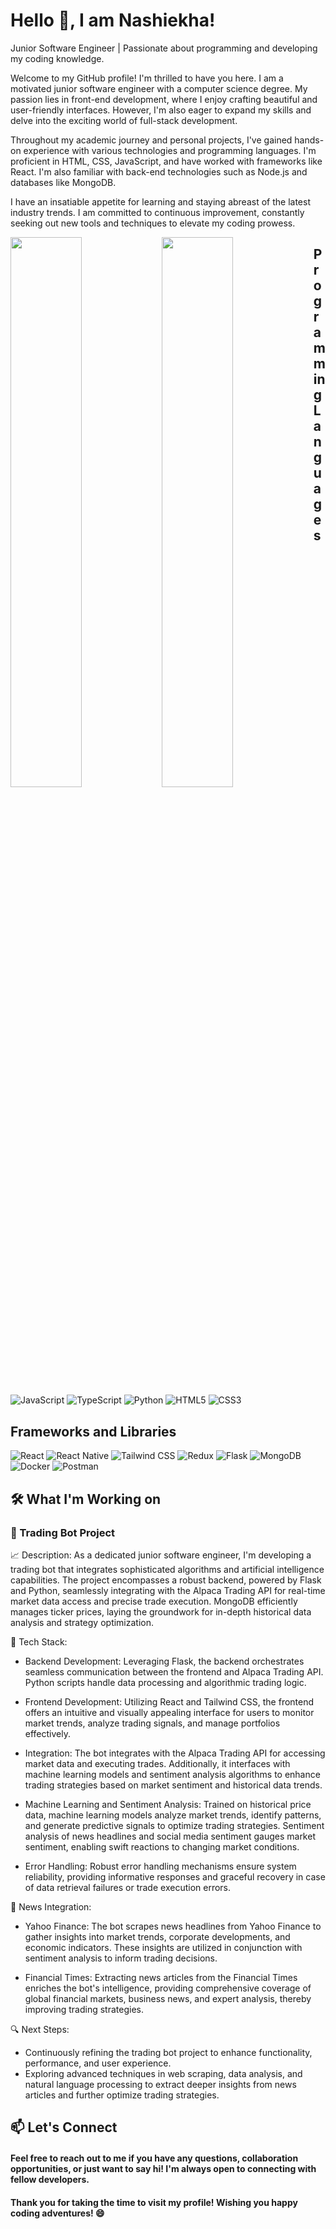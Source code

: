 # Hello 👋, I am Nashiekha!
Junior Software Engineer | Passionate about programming and developing my coding knowledge.

Welcome to my GitHub profile! I'm thrilled to have you here. I am a motivated junior software engineer with a computer science degree. My passion lies in front-end development, where I enjoy crafting beautiful and user-friendly interfaces. However, I'm also eager to expand my skills and delve into the exciting world of full-stack development.

Throughout my academic journey and personal projects, I've gained hands-on experience with various technologies and programming languages. I'm proficient in HTML, CSS, JavaScript, and have worked with frameworks like React. I'm also familiar with back-end technologies such as Node.js and databases like MongoDB.

I have an insatiable appetite for learning and staying abreast of the latest industry trends. I am committed to continuous improvement, constantly seeking out new tools and techniques to elevate my coding prowess.

<img align="left" width="47.5%" src="https://github-readme-stats.vercel.app/api?username=NashiekhaWillock&theme=vision-friendly-dark&show_icons=true"/>
<img align="left" width="47.5%" src="https://github-readme-stats.vercel.app/api/top-langs/?username=NashiekhaWillock&layout=compact"/>

## Programming Languages

![JavaScript](https://img.shields.io/badge/javascript-%23323330.svg?style=for-the-badge&logo=javascript&logoColor=%23F7DF1E)
![TypeScript](https://img.shields.io/badge/typescript-%23007ACC.svg?style=for-the-badge&logo=typescript&logoColor=white)
![Python](https://img.shields.io/badge/python-3670A0?style=for-the-badge&logo=python&logoColor=ffdd54)
![HTML5](https://img.shields.io/badge/HTML5-%23E34F26.svg?style=for-the-badge&logo=html5&logoColor=white)
![CSS3](https://img.shields.io/badge/CSS3-%231572B6.svg?style=for-the-badge&logo=css3&logoColor=white)

## Frameworks and Libraries

![React](https://img.shields.io/badge/react-%2320232a.svg?style=for-the-badge&logo=react&logoColor=%2361DAFB)
![React Native](https://img.shields.io/badge/react_native-%2320232a.svg?style=for-the-badge&logo=react&logoColor=%2361DAFB)
![Tailwind CSS](https://img.shields.io/badge/tailwindcss-%2338B2AC.svg?style=for-the-badge&logo=tailwind-css&logoColor=white)
![Redux](https://img.shields.io/badge/redux-%23593d88.svg?style=for-the-badge&logo=redux&logoColor=white)
![Flask](https://img.shields.io/badge/Flask-%23000.svg?style=for-the-badge&logo=flask&logoColor=white)
![MongoDB](https://img.shields.io/badge/MongoDB-%234ea94b.svg?style=for-the-badge&logo=mongodb&logoColor=white)
![Docker](https://img.shields.io/badge/Docker-%230db7ed.svg?style=for-the-badge&logo=docker&logoColor=white)
![Postman](https://img.shields.io/badge/Postman-FF6C37?style=for-the-badge&logo=postman&logoColor=white)

## <strong>🛠️ What I'm Working on</strong>
### 🤖 Trading Bot Project

📈 Description: As a dedicated junior software engineer, I'm developing a trading bot that integrates sophisticated algorithms and artificial intelligence capabilities. The project encompasses a robust backend, powered by Flask and Python, seamlessly integrating with the Alpaca Trading API for real-time market data access and precise trade execution. MongoDB efficiently manages ticker prices, laying the groundwork for in-depth historical data analysis and strategy optimization.

🔧 Tech Stack:

- Backend Development: Leveraging Flask, the backend orchestrates seamless communication between the frontend and Alpaca Trading API. Python scripts handle data processing and algorithmic trading logic.

- Frontend Development: Utilizing React and Tailwind CSS, the frontend offers an intuitive and visually appealing interface for users to monitor market trends, analyze trading signals, and manage portfolios effectively.

- Integration: The bot integrates with the Alpaca Trading API for accessing market data and executing trades. Additionally, it interfaces with machine learning models and sentiment analysis algorithms to enhance trading strategies based on market sentiment and historical data trends.

- Machine Learning and Sentiment Analysis: Trained on historical price data, machine learning models analyze market trends, identify patterns, and generate predictive signals to optimize trading strategies. Sentiment analysis of news headlines and social media sentiment gauges market sentiment, enabling swift reactions to changing market conditions.

- Error Handling: Robust error handling mechanisms ensure system reliability, providing informative responses and graceful recovery in case of data retrieval failures or trade execution errors.

📰 News Integration:

- Yahoo Finance: The bot scrapes news headlines from Yahoo Finance to gather insights into market trends, corporate developments, and economic indicators. These insights are utilized in conjunction with sentiment analysis to inform trading decisions.

- Financial Times: Extracting news articles from the Financial Times enriches the bot's intelligence, providing comprehensive coverage of global financial markets, business news, and expert analysis, thereby improving trading strategies.

🔍 Next Steps: 

- Continuously refining the trading bot project to enhance functionality, performance, and user experience.
- Exploring advanced techniques in web scraping, data analysis, and natural language processing to extract deeper insights from news articles and further optimize trading strategies.

## 📫 Let's Connect

#### Feel free to reach out to me if you have any questions, collaboration opportunities, or just want to say hi! I'm always open to connecting with fellow developers.

####  Thank you for taking the time to visit my profile! Wishing you happy coding adventures! 😄
